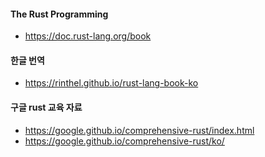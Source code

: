 #### The Rust Programming
 - https://doc.rust-lang.org/book

#### 한글 번역
 - https://rinthel.github.io/rust-lang-book-ko

#### 구글 rust 교육 자료
 - https://google.github.io/comprehensive-rust/index.html
 - https://google.github.io/comprehensive-rust/ko/
